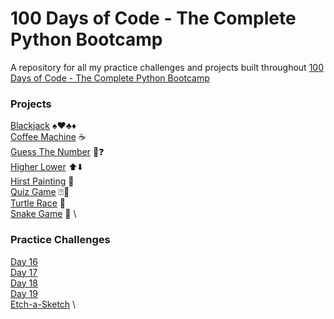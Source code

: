 # 100 Days of Code - The Complete Python Bootcamp
A repository for all my practice challenges and projects built throughout [100 Days of Code - The Complete Python Bootcamp](https://www.udemy.com/course/100-days-of-code)

### Projects

[Blackjack](./Blackjack) ♠️♥️♣️♦️ \
[Coffee Machine](./CoffeeMachine/) ☕️ \
[Guess The Number](./GuessTheNumber/) 🔢❓ \
[Higher Lower](./higher-lower/) ⬆️⬇️ \
[Hirst Painting](./hirst-painting/) 🎨 \
[Quiz Game](./quiz-game/) ⍰🤨 \
[Turtle Race](./turtle-race/) 🐢 \
[Snake Game](./snake-game/) 🐍 \



### Practice Challenges

[Day 16](./day-16/) \
[Day 17](./day-17/) \
[Day 18](./day-18/) \
[Day 19](./day-19/) \
[Etch-a-Sketch](./etch-a-sketch/) \